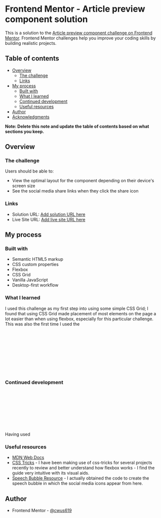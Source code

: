# Frontend Mentor - Article preview component solution

This is a solution to the [Article preview component challenge on Frontend Mentor](https://www.frontendmentor.io/challenges/article-preview-component-dYBN_pYFT). Frontend Mentor challenges help you improve your coding skills by building realistic projects. 

## Table of contents

- [Overview](#overview)
  - [The challenge](#the-challenge)
  - [Links](#links)
- [My process](#my-process)
  - [Built with](#built-with)
  - [What I learned](#what-i-learned)
  - [Continued development](#continued-development)
  - [Useful resources](#useful-resources)
- [Author](#author)
- [Acknowledgments](#acknowledgments)

**Note: Delete this note and update the table of contents based on what sections you keep.**

## Overview

### The challenge

Users should be able to:

- View the optimal layout for the component depending on their device's screen size
- See the social media share links when they click the share icon

### Links

- Solution URL: [Add solution URL here](https://your-solution-url.com)
- Live Site URL: [Add live site URL here](https://cwus619.github.io/article-preview-component/)

## My process

### Built with

- Semantic HTML5 markup
- CSS custom properties
- Flexbox
- CSS Grid
- Vanilla JavaScript
- Desktop-first workflow

### What I learned

I used this challenge as my first step into using some simple CSS Grid; I found that using CSS Grid made placement of most elements on the page a lot easier than when using flexbox, especially for this particular challenge.
This was also the first time I used the <svg> tag. I had initially added all SVG files in as images, and this is still the case for the social medica icons; however, given that the colouring of the share arrow could not be amended like this, the only way for me to complete the challenge in accordance with the prescribed specifications, I had add in this image within the <svg> tag.

### Continued development

Having used <svg>, I'll continue to add in SVG images within the <svg> tag where appropriate; similarly, I intend to continue to practice using CSS Grid in conjunction with flexbox when completing other challenges.
In addition, I still hope to make greater use of different JS libraries, and may look into using JQuery for future challenges - I have used this in the past, but not extensively.

### Useful resources

- [MDN Web Docs](https://developer.mozilla.org/en-US/docs/Web/CSS/)
- [CSS Tricks](https://css-tricks.com/snippets/css/a-guide-to-flexbox/) - I have been making use of css-tricks for several projects recently to review and better understand how flexbox works - I find the guide very intuitive with its visual aids.
- [Speech Bubble Resource](http://projects.verou.me/bubbly/) - I actually obtained the code to create the speech bubble in which the social media icons appear from here. 


## Author

- Frontend Mentor - [@cwus619](https://www.frontendmentor.io/profile/cwus619)
